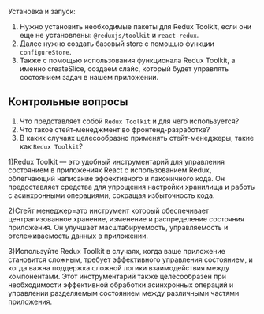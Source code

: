 Установка и запуск:
1. Нужно установить необходимые пакеты для Redux Toolkit, если они еще не установлены: `@reduxjs/toolkit` и `react-redux`.
2. Далее нужно создать базовый store с помощью функции `configureStore`.
3. Также с помощью  использования функционала Redux Toolkit, а именно createSlice, создаем слайс, который будет управлять состоянием задач в нашем приложении.

## Контрольные вопросы

1. Что представляет собой `Redux Toolkit` и для чего используется?
2. Что такое стейт-менеджмент во фронтенд-разработке?
3. В каких случаях целесообразно применять стейт-менеджеры, такие как `Redux Toolkit`?

1)Redux Toolkit — это удобный инструментарий для управления состоянием в приложениях React с использованием Redux, облегчающий написание эффективного и лаконичного кода. Он предоставляет средства для упрощения настройки хранилища и работы с асинхронными операциями, сокращая избыточность кода.

2)Стейт менеджер=это инструмент который обеспечивает централизованное хранение, изменение и распределение состояния приложения. Он улучшает масштабируемость, управляемость и отслеживаемость данных в приложении.

3)Используйте Redux Toolkit в случаях, когда ваше приложение становится сложным, требует эффективного управления состоянием, и когда важна поддержка сложной логики взаимодействия между компонентами. Этот инструментарий также целесообразен при необходимости эффективной обработки асинхронных операций и управлении разделяемым состоянием между различными частями приложения.

